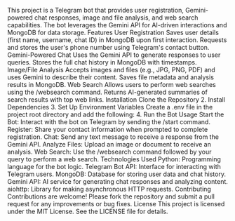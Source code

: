 This project is a Telegram bot that provides user registration, Gemini-powered chat responses, image and file analysis, and web search capabilities. The bot leverages the Gemini API for AI-driven interactions and MongoDB for data storage.
Features
User Registration
Saves user details (first name, username, chat ID) in MongoDB upon first interaction.
Requests and stores the user's phone number using Telegram's contact button.
Gemini-Powered Chat
Uses the Gemini API to generate responses to user queries.
Stores the full chat history in MongoDB with timestamps.
Image/File Analysis
Accepts images and files (e.g., JPG, PNG, PDF) and uses Gemini to describe their content.
Saves file metadata and analysis results in MongoDB.
Web Search
Allows users to perform web searches using the /websearch command.
Returns AI-generated summaries of search results with top web links.
Installation
Clone the Repository
2. Install Dependencies
3. Set Up Environment Variables
Create a .env file in the project root directory and add the following:
4. Run the Bot
Usage
Start the Bot: Interact with the bot on Telegram by sending the /start command.
Register: Share your contact information when prompted to complete registration.
Chat: Send any text message to receive a response from the Gemini API.
Analyze Files: Upload an image or document to receive an analysis.
Web Search: Use the /websearch command followed by your query to perform a web search.
Technologies Used
Python: Programming language for the bot logic.
Telegram Bot API: Interface for interacting with Telegram users.
MongoDB: Database for storing user data and chat history.
Gemini API: AI service for generating chat responses and analyzing content.
aiohttp: Library for making asynchronous HTTP requests.
Contributing
Contributions are welcome! Please fork the repository and submit a pull request for any improvements or bug fixes.
License
This project is licensed under the MIT License. See the LICENSE file for details.
